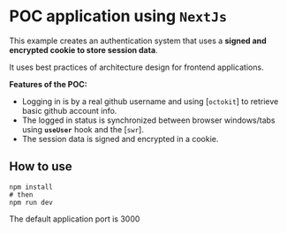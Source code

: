 # POC application using `NextJs`

This example creates an authentication system that uses a **signed and encrypted cookie to store session data**.

It uses best practices of architecture design for frontend applications.

**Features of the POC:**

- Logging in is by a real github username and using [`octokit`] to retrieve basic github account info.
- The logged in status is synchronized between browser windows/tabs using **`useUser`** hook and the [`swr`].
- The session data is signed and encrypted in a cookie.
  
## How to use
```
npm install
# then
npm run dev
```
The default application port is 3000